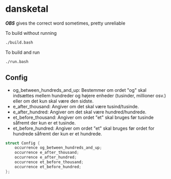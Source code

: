 # dansketal

***OBS*** 
gives the correct word sometimes, pretty unreliable

To build without running

```bash
./build.bash
```

To build and run

```bash
./run.bash
```


## Config

- og_between_hundreds_and_up: Bestemmer om ordet "og" skal indsættes mellem hundreder og højere enheder (tusinder, millioner osv.) eller om det kun skal være den sidste.
- e_after_thousand: Angiver om det skal være tusind/tusinde.
- e_after_hundred: Angiver om det skal være hundred/hundrede.
- et_before_thousand: Angiver om ordet "et" skal bruges før tusinde såfremt der kun er et tusinde.
- et_before_hundred: Angiver om ordet "et" skal bruges før ordet for hundrede såfremt der kun er et hundrede.

```c
struct Config {
    occurrence og_between_hundreds_and_up;
    occurrence e_after_thousand;
    occurrence e_after_hundred;
    occurrence et_before_thousand;
    occurrence et_before_hundred;
};
```

